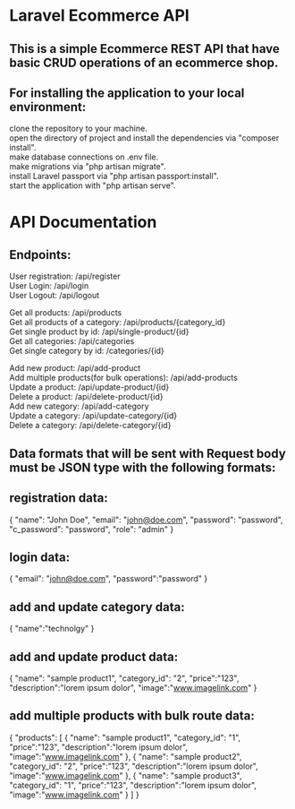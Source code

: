 # Laravel Ecommerce API 

## This is a simple Ecommerce REST API that have basic CRUD operations of an ecommerce shop. 
## For installing the application to your local environment:
 clone the repository to your machine.   
 open the directory of project and install the dependencies via "composer install".    
 make database connections on .env file.    
 make migrations via "php artisan migrate".     
 install Laravel passport via "php artisan passport:install".       
 start the application with "php artisan serve".     

# API Documentation
## Endpoints:

 User registration:                           /api/register   
 User Login:                                  /api/login    
 User Logout:                                 /api/logout     

 Get all products:                            /api/products                 
 Get all products of a category:              /api/products/{category_id}      
 Get single product by id:                    /api/single-product/{id}     
 Get all categories:                          /api/categories    
 Get single category by id:                   /categories/{id}     

 Add new product:                             /api/add-product   
 Add multiple products(for bulk operations):  /api/add-products    
 Update a product:                            /api/update-product/{id}    
 Delete a product:                            /api/delete-product/{id}     
 Add new category:                            /api/add-category     
 Update a category:                           /api/update-category/{id}      
 Delete a category:                           /api/delete-category/{id}     

## Data formats that will be sent with Request body must be JSON type with the following formats:

## registration data:
{
    "name": "John Doe",
    "email": "john@doe.com",
    "password": "password",
    "c_password": "password",
    "role": "admin"
}

## login data:
{
    "email": "john@doe.com",
    "password":"password"
}

## add and update category data:
{
    "name":"technolgy"
}

## add and update product data:
{
    "name": "sample product1",
    "category_id": "2",
    "price":"123",
    "description":"lorem ipsum dolor",
    "image":"www.imagelink.com"
}

## add multiple products with bulk route data:
{
   "products": [
    {
    "name": "sample product1",
    "category_id": "1",
    "price":"123",
    "description":"lorem ipsum dolor",
    "image":"www.imagelink.com"
    },
    {
    "name": "sample product2",
    "category_id": "2",
    "price":"123",
    "description":"lorem ipsum dolor",
    "image":"www.imagelink.com"
    },
    {
    "name": "sample product3",
    "category_id": "1",
    "price":"123",
    "description":"lorem ipsum dolor",
    "image":"www.imagelink.com"
    }
   ]
}
